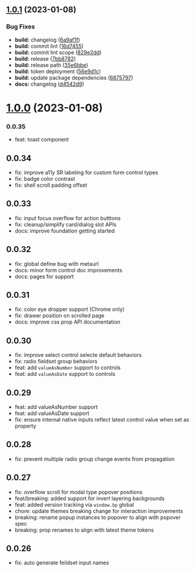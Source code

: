 ## [1.0.1](https://github.com/blueprintui/blueprintui/compare/v1.0.0...v1.0.1) (2023-01-08)


### Bug Fixes

* **build:** changelog ([6a9af1f](https://github.com/blueprintui/blueprintui/commit/6a9af1f06c862eb53d0165733957245d4d1112ca))
* **build:** commit lint ([16d7455](https://github.com/blueprintui/blueprintui/commit/16d745550a7a7b729f9efb0b3b7f001578f375cc))
* **build:** commit lint scope ([829e2dd](https://github.com/blueprintui/blueprintui/commit/829e2dd7964f5875622f9f56343bdfddc7e27201))
* **build:** release ([7bb8782](https://github.com/blueprintui/blueprintui/commit/7bb878287946d2aef855e7625f56bef133f8a13f))
* **build:** release path ([35e6bbe](https://github.com/blueprintui/blueprintui/commit/35e6bbe190a52efda0471044fecd9f6ccc89d347))
* **build:** token deployment ([56e9d1c](https://github.com/blueprintui/blueprintui/commit/56e9d1ca1e188de82431000419564a06b40ed77c))
* **build:** update package dependencies ([6875797](https://github.com/blueprintui/blueprintui/commit/6875797affa6fb624a24f577548a6768997a97d0))
* **docs:** changelog ([d4542d9](https://github.com/blueprintui/blueprintui/commit/d4542d982efdbb7d180552f9052619fad338b9b6))


# [1.0.0](https://github.com/blueprintui/blueprintui/compare/2.4.2...v1.0.0) (2023-01-08)

### 0.0.35
- feat: toast component

## 0.0.34
- fix: improve a11y SR labeling for custom form control types
- fix: badge color contrast
- fix: shell scroll padding offset

## 0.0.33
- fix: input focus overflow for action butttons
- fix: cleanup/simplify card/dialog slot APIs
- docs: improve foundation getting started

## 0.0.32
- fix: global define bug with metaurl
- docs: minor form control doc improvements
- docs: pages for support

## 0.0.31
- fix: color eye dropper support (Chrome only)
- fix: drawer position on scrolled page
- docs: improve css prop API documentation

## 0.0.30
- fix: improve select control selecte default behaviors
- fix: radio fieldset group behaviors
- feat: add `valueAsNumber` support to controls
- feat: add `valueAsDate` support to controls

## 0.0.29
- feat: add valueAsNumber support
- feat: add valueAsDate support
- fix: ensure internal native inputs reflect latest control value when set as property

## 0.0.28
- fix: prevent multiple radio group change events from propagation

## 0.0.27
- fix: overflow scroll for modal type popover positions
- feat/breaking: added support for invert layering backgrounds
- feat: added version tracking via `window.bp` global
- chore: update themes breaking change for interaction improvements
- breaking: rename popup instances to popover to align with popover spec
- breaking: prop renames to align with latest theme tokens

## 0.0.26
- fix: auto generate feildset input names